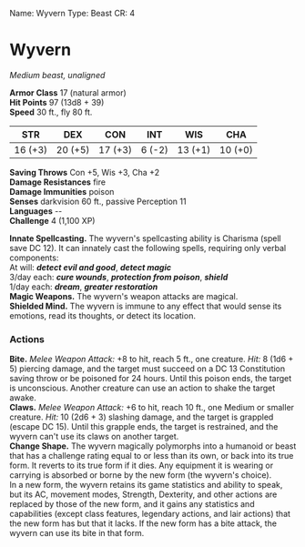 Name: Wyvern
Type: Beast
CR: 4

# Wyvern
_Medium beast, unaligned_

**Armor Class** 17 (natural armor)    
**Hit Points** 97 (13d8 + 39)    
**Speed** 30 ft., fly 80 ft. 

| STR      | DEX     | CON      | INT     | WIS     | CHA     |
|----------|---------|----------|---------|---------|---------|
| 16 (+3)  | 20 (+5) | 17 (+3)  | 6 (-2)  | 13 (+1) | 10 (+0) |

**Saving Throws** Con +5, Wis +3, Cha +2    
**Damage Resistances** fire    
**Damage Immunities** poison    
**Senses** darkvision 60 ft., passive Perception 11    
**Languages** --    
**Challenge** 4 (1,100 XP) 

**Innate Spellcasting.** The wyvern's spellcasting ability is Charisma (spell save DC 12). It can innately cast the following spells, requiring only verbal components:    
At will: **_detect evil and good_**, **_detect magic_**    
3/day each: **_cure wounds_**, **_protection from poison_**, **_shield_**    
1/day each: **_dream_**, **_greater restoration_**    
**Magic Weapons.** The wyvern's weapon attacks are magical.    
**Shielded Mind.** The wyvern is immune to any effect that would sense its emotions, read its thoughts, or detect its location. 

### Actions 
**Bite.** _Melee Weapon Attack:_ +8 to hit, reach 5 ft., one creature. _Hit:_ 8 (1d6 + 5) piercing damage, and the target must succeed on a DC 13 Constitution saving throw or be poisoned for 24 hours. Until this poison ends, the target is unconscious. Another creature can use an action to shake the target awake.    
**Claws.** _Melee Weapon Attack:_ +6 to hit, reach 10 ft., one Medium or smaller creature. _Hit:_ 10 (2d6 + 3) slashing damage, and the target is grappled (escape DC 15). Until this grapple ends, the target is restrained, and the wyvern can't use its claws on another target.    
**Change Shape.** The wyvern magically polymorphs into a humanoid or beast that has a challenge rating equal to or less than its own, or back into its true form. It reverts to its true form if it dies. Any equipment it is wearing or carrying is absorbed or borne by the new form (the wyvern's choice).    
In a new form, the wyvern retains its game statistics and ability to speak, but its AC, movement modes, Strength, Dexterity, and other actions are replaced by those of the new form, and it gains any statistics and capabilities (except class features, legendary actions, and lair actions) that the new form has but that it lacks. If the new form has a bite attack, the wyvern can use its bite in that form.